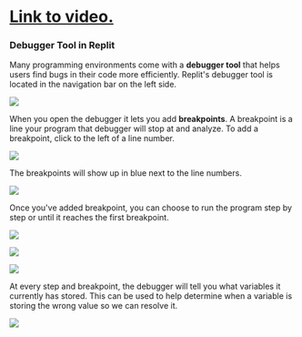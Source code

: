 # [Link to video.](https://www.youtube.com/watch?v=GU4NXlJLwxk&list=PLVD25niNi0Bm9n4Yz3y5Li-Qc91Yflo5p&index=12)

### Debugger Tool in Replit

Many programming environments come with a **debugger tool** that helps users find bugs in their code more efficiently. Replit's debugger tool is located in the navigation bar on the left side.

![](../Images/Debugger_1.png)

When you open the debugger it lets you add **breakpoints**. A breakpoint is a line your program that debugger will stop at and analyze. To add a breakpoint, click to the left of a line number.

![](../Images/Debugger_2.png)

The breakpoints will show up in blue next to the line numbers.

![](../Images/Debugger_3.png)

Once you've added breakpoint, you can choose to run the program step by step or until it reaches the first breakpoint.

![](../Images/Debugger_4.png)

![](../Images/Debugger_5.png)

![](../Images/Debugger_6.png)

At every step and breakpoint, the debugger will tell you what variables it currently has stored. This can be used to help determine when a variable is storing the wrong value so we can resolve it.

![](../Images/Debugger_7.png)
